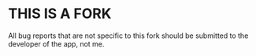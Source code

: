 # THIS IS A FORK

All bug reports that are not specific to this fork should be submitted to the developer of the app, not me.
